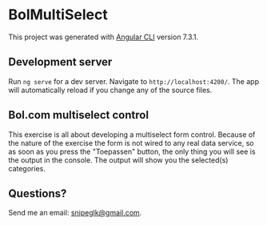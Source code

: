 # BolMultiSelect

This project was generated with [Angular CLI](https://github.com/angular/angular-cli) version 7.3.1.

## Development server

Run `ng serve` for a dev server. Navigate to `http://localhost:4200/`. The app will automatically reload if you change any of the source files.

## Bol.com multiselect control

This exercise is all about developing a multiselect form control. Because of the nature of the exercise the form is not wired to any real data service, so as soon as you press the "Toepassen" button, the only thing you will see is the output in the console. The output will show you the selected(s) categories.

## Questions?

Send me an email: snipeglk@gmail.com.
